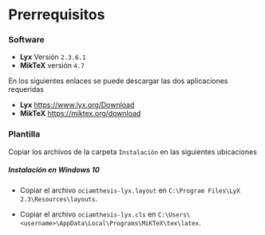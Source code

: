 # Prerrequisitos

### Software
- **Lyx** Versión `2.3.6.1`  
- **MikTeX** versión `4.7` 

En los siguientes enlaces se puede descargar las dos aplicaciones requeridas
- **Lyx**  https://www.lyx.org/Download
- **MikTeX** https://miktex.org/download


### Plantilla 
Copiar los archivos de la carpeta `Instalación`  en las siguientes ubicaciones 

##### Instalación en Windows 10

- Copiar el archivo `ociamthesis-lyx.layout` en  `C:\Program Files\LyX 2.3\Resources\layouts`.

- Copiar el archivo `ociamthesis-lyx.cls` en `C:\Users\<username>\AppData\Local\Programs\MiKTeX\tex\latex`.

